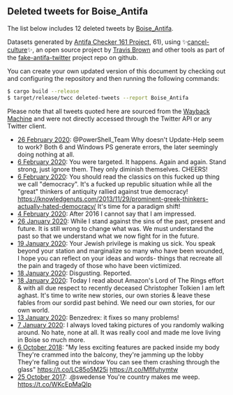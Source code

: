 ## Deleted tweets for Boise_Antifa

The list below includes 12 deleted tweets by
[Boise_Antifa](https://twitter.com/Boise_Antifa).



Datasets generated by [Antifa Checker 161 Project](https://twitter.com/antifacheck161), 61), using ✨[cancel-culture](https://github.com/travisbrown/cancel-culture)✨, an open source project by 
[Travis Brown](https://twitter.com/travisbrown) and other tools as part of the 
[fake-antifa-twitter](https://github.com/antifacheck161/fake-antifa-twitter) project repo on github.

You can create your own updated version of this document by checking out and configuring the
repository and then running the following commands:

```bash
$ cargo build --release
$ target/release/twcc deleted-tweets --report Boise_Antifa
```

Please note that all tweets quoted here are sourced from the
[Wayback Machine](https://web.archive.org) and were not directly accessed through the Twitter API or
any Twitter client.

* [26 February 2020](https://web.archive.org/web/20200226081700/https://twitter.com/Boise_Antifa/status/1232576660655861761): @PowerShell_Team  Why doesn't Update-Help seem to work? Both 6 and Windows PS generate errors, the later seemingly doing nothing at all. <!--1232576660655861761-->
* [ 6 February 2020](https://web.archive.org/web/20200206110306/https://twitter.com/Boise_Antifa/status/1225357019835617280): You were targeted. It happens. Again and again. Stand strong, just ignore them. They only diminish themselves.  CHEERS! <!--1225357019835617280-->
* [ 6 February 2020](https://web.archive.org/web/20200207061306/https://twitter.com/Boise_Antifa/status/1225354400178171905): You should read the classics on this fucked up thing we call "democracy". It's a fucked up republic situation while all the "great" thinkers of antiquity rallied against true democracy!   https://knowledgenuts.com/2013/11/29/prominent-greek-thinkers-actually-hated-democracy/   It's time for a paradigm shift! <!--1225354400178171905-->
* [ 4 February 2020](https://web.archive.org/web/20200204165913/https://twitter.com/Boise_Antifa/status/1224544344717185025): After 2016 I cannot say that I am impressed. <!--1224544344717185025-->
* [26 January 2020](https://web.archive.org/web/20200127021705/https://twitter.com/Boise_Antifa/status/1221341224138706945): While I stand against the sins of the past, present and future. It is still wrong to change what was. We must understand the past so that we understand what we now fight for in the future. <!--1221341224138706945-->
* [19 January 2020](https://web.archive.org/web/20200119181508/https://twitter.com/Boise_Antifa/status/1218764859413692416): Your Jewish privilege is making us sick. You speak beyond your station and marginalize so many who have been wounded, I hope you can reflect on your ideas and words- things that recreate all the pain and tragedy of those who have been victimized. <!--1218764859413692416-->
* [18 January 2020](https://web.archive.org/web/20200119152710/https://twitter.com/Boise_Antifa/status/1218668624082132992): Disgusting. Reported. <!--1218668624082132992-->
* [18 January 2020](https://web.archive.org/web/20200119022346/https://twitter.com/Boise_Antifa/status/1218465902754025472): Today I read about Amazon's Lord of The Rings effort & with all due respect to recently deceased Christopher Tolkien I am left aghast. It's time to write new stories, our own stories & leave these fables from our sordid past behind.  We need our own stories, for our own world. <!--1218465902754025472-->
* [13 January 2020](https://web.archive.org/web/20200115092315/https://twitter.com/Boise_Antifa/status/1216674528085938181): Benzedrex: it fixes so many problems! <!--1216674528085938181-->
* [ 7 January 2020](https://web.archive.org/web/20200114110447/https://twitter.com/Boise_Antifa/status/1214462333717581829): I always loved taking pictures of you randomly walking around. No hate, none at all. It was really cool and made me love living in Boise so much more. <!--1214462333717581829-->
* [ 6 October 2018](https://web.archive.org/web/20181006095133/https://twitter.com/Boise_Antifa/status/1048511068010471424): "My less exciting features are packed inside my body They're crammed into the balcony, they're jamming up the lobby They're falling out the window You can see them crashing through the glass"  https://t.co/LC85o5M25i https://t.co/Mflfuhymtw <!--1048511068010471424-->
* [25 October 2017](https://web.archive.org/web/20171025045415/https://twitter.com/Boise_Antifa/status/923050048505679873): .@swedense You're country makes me weep. https://t.co/WKcEpMaQIp <!--923050048505679873-->

